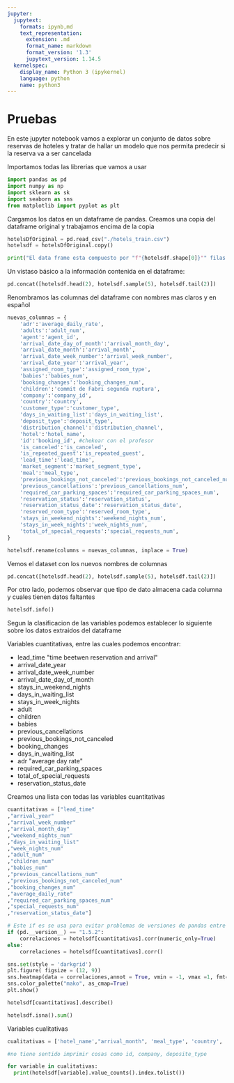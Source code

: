 ```yaml
---
jupyter:
  jupytext:
    formats: ipynb,md
    text_representation:
      extension: .md
      format_name: markdown
      format_version: '1.3'
      jupytext_version: 1.14.5
  kernelspec:
    display_name: Python 3 (ipykernel)
    language: python
    name: python3
---
```


# Pruebas

En este jupyter notebook vamos a explorar un conjunto de datos sobre reservas de hoteles y tratar de hallar un modelo que nos permita predecir si la reserva va a ser cancelada


Importamos todas las librerias que vamos a usar

```python
import pandas as pd 
import numpy as np
import sklearn as sk
import seaborn as sns
from matplotlib import pyplot as plt
```

Cargamos los datos en un dataframe de pandas. Creamos una copia del dataframe original y trabajamos encima de la copia

```python
hotelsDfOriginal = pd.read_csv("./hotels_train.csv")
hotelsdf = hotelsDfOriginal.copy()

print("El data frame esta compuesto por "f"{hotelsdf.shape[0]}"" filas y "f"{hotelsdf.shape[1]}"" columnas")
```

Un vistaso básico a la información contenida en el dataframe:

```python
pd.concat([hotelsdf.head(2), hotelsdf.sample(5), hotelsdf.tail(2)])
```

Renombramos las columnas del dataframe con nombres mas claros y en español

```python
nuevas_columnas = {
    'adr':'average_daily_rate',
    'adults':'adult_num',
    'agent':'agent_id',
    'arrival_date_day_of_month':'arrival_month_day',
    'arrival_date_month':'arrival_month',
    'arrival_date_week_number':'arrival_week_number',
    'arrival_date_year':'arrival_year',
    'assigned_room_type':'assigned_room_type',
    'babies':'babies_num',
    'booking_changes':'booking_changes_num',
    'children':'commit de Fabri segunda ruptura',
    'company':'company_id',
    'country':'country',
    'customer_type':'customer_type',
    'days_in_waiting_list':'days_in_waiting_list',
    'deposit_type':'deposit_type',
    'distribution_channel':'distribution_channel',
    'hotel':'hotel_name',
    'id':'booking_id', #chekear con el profesor
    'is_canceled':'is_canceled',
    'is_repeated_guest':'is_repeated_guest',
    'lead_time':'lead_time',
    'market_segment':'market_segment_type',
    'meal':'meal_type',
    'previous_bookings_not_canceled':'previous_bookings_not_canceled_num',
    'previous_cancellations':'previous_cancellations_num',
    'required_car_parking_spaces':'required_car_parking_spaces_num',
    'reservation_status':'reservation_status',
    'reservation_status_date':'reservation_status_date',
    'reserved_room_type':'reserved_room_type',
    'stays_in_weekend_nights':'weekend_nights_num',
    'stays_in_week_nights':'week_nights_num',
    'total_of_special_requests':'special_requests_num',
}

hotelsdf.rename(columns = nuevas_columnas, inplace = True)
```

Vemos el dataset con los nuevos nombres de columnas

```python
pd.concat([hotelsdf.head(2), hotelsdf.sample(5), hotelsdf.tail(2)])
```

Por otro lado, podemos observar que tipo de dato almacena cada columna y cuales tienen datos faltantes

```python
hotelsdf.info()
```

Segun la clasificacion de las variables podemos establecer lo siguiente sobre los datos extraidos del dataframe

Variables cuantitativas, entre las cuales podemos encontrar:

- lead_time "time beetwen reservation and arrival"
- arrival_date_year
- arrival_date_week_number  
- arrival_date_day_of_month
- stays_in_weekend_nights
- days_in_waiting_list
- stays_in_week_nights
- adult
- children
- babies
- previous_cancellations
- previous_bookings_not_canceled
- booking_changes
- days_in_waiting_list
- adr "average day rate"
- required_car_parking_spaces
- total_of_special_requests
- reservation_status_date


Creamos una lista con todas las variables cuantitativas

```python
cuantitativas = ["lead_time"
,"arrival_year"
,"arrival_week_number"
,"arrival_month_day"
,"weekend_nights_num"
,"days_in_waiting_list"
,"week_nights_num"
,"adult_num"
,"children_num"
,"babies_num"
,"previous_cancellations_num"
,"previous_bookings_not_canceled_num"
,"booking_changes_num"
,"average_daily_rate"
,"required_car_parking_spaces_num"
,"special_requests_num"
,"reservation_status_date"]

# Este if es se usa para evitar problemas de versiones de pandas entre la version local y la presente en Google Collab
if (pd.__version__) == "1.5.2":
    correlaciones = hotelsdf[cuantitativas].corr(numeric_only=True)
else:
    correlaciones = hotelsdf[cuantitativas].corr()

sns.set(style = 'darkgrid')
plt.figure( figsize = (12, 9))
sns.heatmap(data = correlaciones,annot = True, vmin = -1, vmax =1, fmt='.2f')
sns.color_palette("mako", as_cmap=True)
plt.show()
```

```python
hotelsdf[cuantitativas].describe()
```

```python
hotelsdf.isna().sum()
```

Variables cualitativas

```python
cualitativas = ['hotel_name',"arrival_month", 'meal_type', 'country', 'market_segment_type', 'distribution_channel', 'is_repeated_guest', 'reserved_room_type', 'assigned_room_type', 'deposit_type', 'customer_type', 'reservation_status']

#no tiene sentido imprimir cosas como id, company, deposite_type

for variable in cualitativas:
  print(hotelsdf[variable].value_counts().index.tolist())
```
